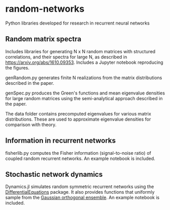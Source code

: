 # random-networks

Python libraries developed for research in recurrent neural networks

## Random matrix spectra
Includes libraries for generating N x N random matrices with structured correlations, and their spectra for large N, as described in https://arxiv.org/abs/1610.09353. Includes a Jupyter notebook reproducing the figures.

genRandom.py generates finite N realizations from the matrix distributions described in the paper.

genSpec.py produces the Green's functions and mean eigenvalue densities for large random matrices using the semi-analytical approach described in the paper.

The data folder contains precomputed eigenvalues for various matrix distributions. These are used to approximate eigenvalue densities for comparison with theory.

## Information in recurrent networks
fisherlib.py computes the Fisher information (signal-to-noise ratio) of coupled random recurrent networks. An example notebook is included.

## Stochastic network dynamics
Dynamics.jl simulates random symmetric recurrent networks using the [DifferentialEquations](https://github.com/JuliaDiffEq/DifferentialEquations.jl) package. It also provides functions that uniformly sample from the [Gaussian orthogonal ensemble](https://en.wikipedia.org/wiki/Random_matrix#Gaussian_ensembles). An example notebook is included.
